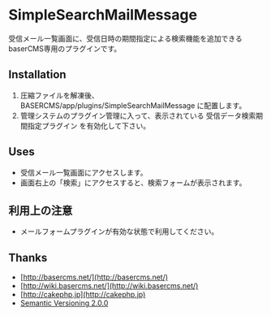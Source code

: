 # SimpleSearchMailMessage

受信メール一覧画面に、受信日時の期間指定による検索機能を追加できるbaserCMS専用のプラグインです。


## Installation

1. 圧縮ファイルを解凍後、BASERCMS/app/plugins/SimpleSearchMailMessage に配置します。
2. 管理システムのプラグイン管理に入って、表示されている 受信データ検索期間指定プラグイン を有効化して下さい。


## Uses

- 受信メール一覧画面にアクセスします。
- 画面右上の「検索」にアクセスすると、検索フォームが表示されます。


## 利用上の注意
- メールフォームプラグインが有効な状態で利用してください。


## Thanks

- [http://basercms.net/](http://basercms.net/)
- [http://wiki.basercms.net/](http://wiki.basercms.net/)
- [http://cakephp.jp](http://cakephp.jp)
- [Semantic Versioning 2.0.0](http://semver.org/lang/ja/)
